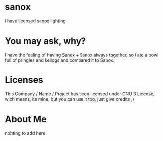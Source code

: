 # sanox
i have licensed sanox lighting

# You may ask, why?

I have the feeling of having Sanex + Sanox always together, so i ate a bowl full of pringles and kellogs and compared it to Sanox.

# Licenses

This Company / Name / Project has been licensed under GNU 3 License, wich means, its mine, but you can use it too, just give credits ;)

# About Me

nohting to add here
